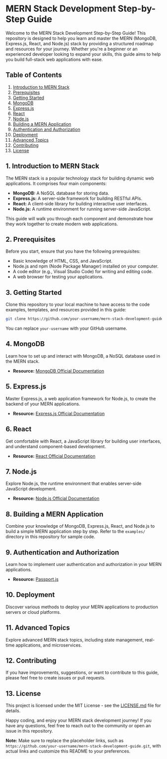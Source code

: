 # MERN Stack Development Step-by-Step Guide

Welcome to the MERN Stack Development Step-by-Step Guide! This repository is designed to help you learn and master the MERN (MongoDB, Express.js, React, and Node.js) stack by providing a structured roadmap and resources for your journey. Whether you're a beginner or an experienced developer looking to expand your skills, this guide aims to help you build full-stack web applications with ease.

## Table of Contents

1. [Introduction to MERN Stack](#introduction-to-mern-stack)
2. [Prerequisites](#prerequisites)
3. [Getting Started](#getting-started)
4. [MongoDB](#mongodb)
5. [Express.js](#expressjs)
6. [React](#react)
7. [Node.js](#nodejs)
8. [Building a MERN Application](#building-a-mern-application)
9. [Authentication and Authorization](#authentication-and-authorization)
10. [Deployment](#deployment)
11. [Advanced Topics](#advanced-topics)
12. [Contributing](#contributing)
13. [License](#license)

## 1. Introduction to MERN Stack

The MERN stack is a popular technology stack for building dynamic web applications. It comprises four main components:

- **MongoDB:** A NoSQL database for storing data.
- **Express.js:** A server-side framework for building RESTful APIs.
- **React:** A client-side library for building interactive user interfaces.
- **Node.js:** A runtime environment for running server-side JavaScript.

This guide will walk you through each component and demonstrate how they work together to create modern web applications.

## 2. Prerequisites

Before you start, ensure that you have the following prerequisites:

- Basic knowledge of HTML, CSS, and JavaScript.
- Node.js and npm (Node Package Manager) installed on your computer.
- A code editor (e.g., Visual Studio Code) for writing and editing code.
- A web browser for testing your applications.

## 3. Getting Started

Clone this repository to your local machine to have access to the code examples, templates, and resources provided in this guide:

```bash
git clone https://github.com/your-username/mern-stack-development-guide.git
```

You can replace `your-username` with your GitHub username.

## 4. MongoDB

Learn how to set up and interact with MongoDB, a NoSQL database used in the MERN stack.

- **Resource:** [MongoDB Official Documentation](https://docs.mongodb.com/)

## 5. Express.js

Master Express.js, a web application framework for Node.js, to create the backend of your MERN applications.

- **Resource:** [Express.js Official Documentation](https://expressjs.com/)

## 6. React

Get comfortable with React, a JavaScript library for building user interfaces, and understand component-based development.

- **Resource:** [React Official Documentation](https://reactjs.org/docs/getting-started.html)

## 7. Node.js

Explore Node.js, the runtime environment that enables server-side JavaScript development.

- **Resource:** [Node.js Official Documentation](https://nodejs.org/docs/latest-v14.x/api/)

## 8. Building a MERN Application

Combine your knowledge of MongoDB, Express.js, React, and Node.js to build a simple MERN application step by step. Refer to the `examples/` directory in this repository for sample code.

## 9. Authentication and Authorization

Learn how to implement user authentication and authorization in your MERN applications.

- **Resource:** [Passport.js](http://www.passportjs.org/docs/)

## 10. Deployment

Discover various methods to deploy your MERN applications to production servers or cloud platforms.

## 11. Advanced Topics

Explore advanced MERN stack topics, including state management, real-time applications, and microservices.

## 12. Contributing

If you have improvements, suggestions, or want to contribute to this guide, please feel free to create issues or pull requests.

## 13. License

This project is licensed under the MIT License - see the [LICENSE.md](LICENSE.md) file for details.

Happy coding, and enjoy your MERN stack development journey! If you have any questions, feel free to reach out to the community or open an issue in this repository.

**Note:** Make sure to replace the placeholder links, such as `https://github.com/your-username/mern-stack-development-guide.git`, with actual links and customize this README to your preferences.
